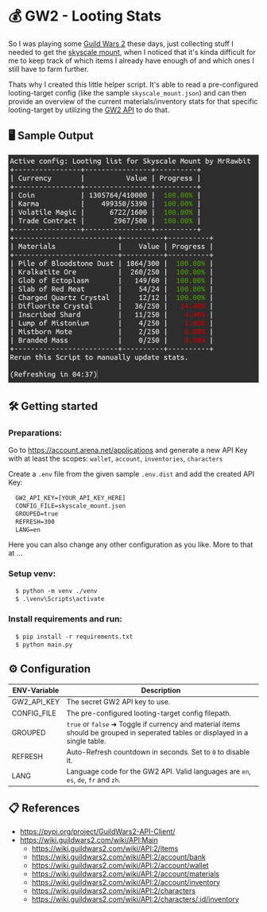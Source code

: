 # 💰 GW2 - Looting Stats

So I was playing some [Guild Wars 2](https://www.guildwars2.com/) these days, just collecting stuff I needed to get the [skyscale mount](https://wiki.guildwars2.com/wiki/Skyscale), when I noticed that it's kinda difficult for me to keep track of which items I already have enough of and which ones I still have to farm further.

Thats why I created this little helper script. It's able to read a pre-configured looting-target config (like the sample `skyscale_mount.json`) and can then provide an overview of the current materials/inventory stats for that specific looting-target by utilizing the [GW2 API](https://wiki.guildwars2.com/wiki/API:Main) to do that.

## 🖥️ Sample Output
![Sample Output](sample_output.jpg "Sample Output")

## 🛠️ Getting started

### Preparations:
Go to https://account.arena.net/applications and generate a new API Key with at least the scopes:
	 `wallet`, `account`, `inventories`, `characters`
	 
Create a `.env` file from the given sample `.env.dist` and add the created API Key:
```
  GW2_API_KEY=[YOUR_API_KEY_HERE]
  CONFIG_FILE=skyscale_mount.json
  GROUPED=true
  REFRESH=300
  LANG=en
```
Here you can also change any other configuration as you like. More to that at ...

### Setup venv:
```
  $ python -m venv ./venv
  $ .\venv\Scripts\activate
```

### Install requirements and run:
```
  $ pip install -r requirements.txt
  $ python main.py
```

## ⚙️ Configuration

|ENV-Variable|Description|
|--|--|
| GW2_API_KEY | The secret GW2 API key to use.  |
| CONFIG_FILE | The pre-configured looting-target config filepath. |
| GROUPED | `true` or `false` ➜ Toggle if currency and material items should be grouped in seperated tables or displayed in a single table. |
| REFRESH | Auto-Refresh countdown in seconds. Set to `0` to disable it. |
| LANG | Language code for the GW2 API. Valid languages are `en`, `es`, `de`, `fr` and `zh`. |


## 📋 References
 - https://pypi.org/project/GuildWars2-API-Client/
 - https://wiki.guildwars2.com/wiki/API:Main
	 - https://wiki.guildwars2.com/wiki/API:2/items
	 - https://wiki.guildwars2.com/wiki/API:2/account/bank
	 - https://wiki.guildwars2.com/wiki/API:2/account/wallet
	 - https://wiki.guildwars2.com/wiki/API:2/account/materials
	 - https://wiki.guildwars2.com/wiki/API:2/account/inventory
	 - https://wiki.guildwars2.com/wiki/API:2/characters
	 - https://wiki.guildwars2.com/wiki/API:2/characters/:id/inventory
